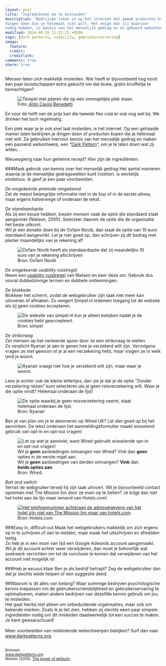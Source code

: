 ```yaml
---
layout: post
title: "Ingrediënten om te misleiden"
description: "Bedrijven laten je op het internet met gemak producten kopen of
dingen doen die je helemaal niet wilt. Het enige dat zij daarvoor
nodig hebben, is kennis van het menselijk gedrag en en gehaaid webontwerp."
modified: 2014-09-26 11:21:23 +0200
tags: [dark patterns, usability, gebruikerservaring]
image:
  feature: 
  credit: 
  creditlink: 
comments: true
share: true
---
```

Mensen laten zich makkelijk misleiden. Wie heeft er bijvoorbeeld nog
nooit een paar boodschappen extra gekocht om dat leuke, gratis
knuffeltje te bemachtigen?

<figure class="floatright">
<img src="/images/misleiding_escher.jpg" alt="Tempel met pilaren die op
een onmogelijke plek staan.">
<figcaption>Foto:<a href="http://bit.ly/1vm3Dyn"> Aldo Cavini
Benedetti</a></figcaption>
</figure>
En voor de helft van de prijs kan die
tweede fles cola er ook nog wel bij. We drinken het toch regelmatig.

Een plek waar je je ook snel laat misleiden, is het internet. Op een
gehaaide manier laten bedrijven je dingen doen of producten kopen die
je helemaal niet wilt. Ze gebruiken hiervoor kennis van het menselijk
gedrag en maken een passend webontwerp, een “<a
href="http://www.darkpatterns.org">Dark Pattern</a>”, om je te laten
doen wat zij willen.

Nieuwsgierig naar hun geheime recept? Hier zijn de ingrediënten:

###Maak gebruik van kennis over het menselijk gedrag
Het aantal manieren waarop je de menselijke gedragswetten kunt
inzetten, is werkelijk eindeloos. Ik geef je een paar voorbeelden.

_De omgekeerde piramide omgekeerd_<br>
Zet de meest belangrijke informatie niet in de kop of in de eerste
alinea, maar ergens halverwege of onderaan de tekst.

_De standaardoptie_<br>
Als zij een keuze hebben, kiezen mensen vaak de optie die standaard staat aangevinkt (Nielsen, 2005). Selecteer daarom de optie die de organisatie het beste uitkomt.<br> 
Wil je een donatie doen bij de Oxfam Novib, dan staat de optie van 10
euro standaard aangevinkt. Let je niet goed op, dan schrijven zij dit
bedrag met plezier maandelijks van je rekening af!

<figure class="shadow">
<img src="/images/darkpattern_oxfamnovib.png" alt="Oxfam Novib heeft
als standaardoptie dat zij maandelijks 10 euro van je rekening
afschrijven">
<figcaption>Bron: Oxfam Novib</figcaption>
</figure>

_De omgekeerde usability vuistregel_<br>
Neem een <a
href="http://www.nngroup.com/articles/ten-usability-heuristics/">usability
vuistregel</a> van Nielsen en keer deze om. Gebruik dus vooral
dubbelzinnige termen en dubbele ontkenningen.

_De blokkade_<br>
Blokkeer het scherm, zodat de webgebruiker zijn taak niet meer kan
uitvoeren of afmaken. Zo weigert Simpel.nl iedereen toegang tot de
website als zij geen cookies accepteren.

<figure class="shadow">
<img src="/images/darkpattern_simpelnl.png"
alt="De website van simpel.nl kun je alleen bekijken nadat je de
cookies hebt geaccepteert.">
<figcaption>Bron: simpel</figcaption>
</figure>

_De strikvraag_<br>
Zet mensen op het verkeerde spoor door ze een strikvraag te stellen.<br>
Zo verplicht Ryanair je aan te geven hoe je verzekerd wilt
zijn. Vervolgens vragen ze niet gewoon of je al een verzekering hebt,
maar vragen ze in welk land je woont.
<figure class="shadow">
<img src="/images/darkpatternryanair.png" alt="Ryanair vraagt niet hoe
je verzekerd wilt zijn, maar waar je woont.">
</figure>

Lees je echter ook de kleine lettertjes, dan zie je dat je de optie
“Zonder verzekering reizen” kunt selecteren als je geen
reisverzekering wilt.  Waar je die optie vindt? Helemaal onderaan de
lijst!

<figure class="shadow">
<img src="/images/darkpatternryanair2.png" alt="De optie waarbij je
geen reisverzekering neemt, staat helemaal onderaan de lijst.">
<figcaption>Bron: Ryanair</figcaption>
</figure>

Ben je van plan om je te abonneren op Wired UK? Let dan goed op bij
het aanvinken. De tekst onderaan het aanmeldingsformulier maakt wisselend gebruik van opt-in en opt-out vragen!

<figure class="shadow">
<img src="/images/darkpattern_wired.png" alt="Let op wat je aanvinkt,
want Wired gebruikt wisselende opt-in en opt-out vragen!">
<figcaption>Wil je <strong>geen</strong> aanbiedingen ontvangen van Wired? Vink dan
<strong>geen</strong> opties in de eerste regel aan.<br>
Wil je <strong>geen</strong>
aanbiedingen van derden ontvangen? <strong>Vink</strong> dan
<strong>beide opties aan</strong>.<br>
Bron: Wired.</figcaption>
</figure>

_Bait and switch_<br>
Verras de webgruiker terwijl hij zijn taak uitvoert. Wil je
bijvoorbeeld contact opnemen met The Mission Inn door ze even op te
bellen? Je krijgt dan niet het hotel aan de lijn maar iemand van
Hotels.com!

<figure class="shadow">
<a href="/images/darkpatternhotelscom.png"><img src="/thumbnails/darkpatternhotelscom.png" alt="Het telefoonnummer
achteraan de adresgegevens van het hotel zijn niet van The Mission Inn
maar van hotels.com"></a>
<figcaption>Bron: Hotels.com</figcaption>
</figure>

###Easy in, difficult out
Maak het webgebruikers makkelijk om zich ergens op in te schrijven of aan te melden, maar maak het uitschrijven en afmelden lastig.<br> 
Zo heb je in een mum van tijd een Google Adwords account
aangemaakt. Wil je dit account echter weer verwijderen, dan moet je
behoorlijk wat zoekwerk verrichten om tot de conclusie te komen dat
verwijderen van het account niet mogelijk is!

###Heb je excuus klaar
Ben je als bedrijf betrapt? Zeg de webgebruiker dan dat je slechts
wilde helpen of een suggestie deed.

##Waarom is dit alles van belang?
Waar sommige bedrijven psychologische kennis toepassen om de gebruikersvriendelijkheid en gebruikerservaring te optimaliseren, maken andere bedrijven van dezelfde kennis gebruik om jou te misleiden.<br>
Het gaat hierbij niet alleen om onbeduidende organisaties, maar ook om
bekende merken. Zoals ik je liet zien, hebben zij slechts eeen paar simpele ingrediënten nodig om dit misleiden daadwerkelijk tot een succes te maken. 
Je bent gewaarschuwd!<br>
<br>
Meer voorbeelden van misleidende webontwerpen bekijken? Surf dan naar
<a href="http://www.darkpatterns.org">www.darkpatterns.org</a>.

<br>
<small>Bronnen:<br>
<a href="http://wwwdarkpatterns.org">www.darkpatterns.org</a><br>
Nielsen (2005). <a
href="http://www.useit.com/alertbox/defaults.html">The power of defaults</a>.
